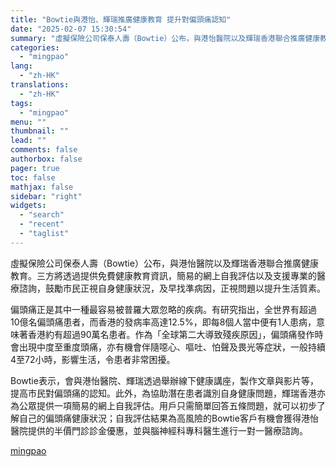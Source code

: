 ```yaml
---
title: "Bowtie與港怡、輝瑞推廣健康教育 提升對偏頭痛認知"
date: "2025-02-07 15:30:54"
summary: "虛擬保險公司保泰人壽（Bowtie）公布，與港怡醫院以及輝瑞香港聯合推廣健康教育。三方將透過提供免..."
categories:
  - "mingpao"
lang:
  - "zh-HK"
translations:
  - "zh-HK"
tags:
  - "mingpao"
menu: ""
thumbnail: ""
lead: ""
comments: false
authorbox: false
pager: true
toc: false
mathjax: false
sidebar: "right"
widgets:
  - "search"
  - "recent"
  - "taglist"
---
```


虛擬保險公司保泰人壽（Bowtie）公布，與港怡醫院以及輝瑞香港聯合推廣健康教育。三方將透過提供免費健康教育資訊，簡易的網上自我評估以及支援專業的醫療諮詢，鼓勵市民正視自身健康狀況，及早找準病因，正視問題以提升生活質素。


偏頭痛正是其中一種最容易被普羅大眾忽略的疾病。有研究指出，全世界有超過10億名偏頭痛患者，而香港的發病率高達12.5%，即每8個人當中便有1人患病，意味著香港約有超過90萬名患者。作為「全球第二大導致殘疾原因」，偏頭痛發作時會出現中度至重度頭痛，亦有機會伴隨噁心、嘔吐、怕聲及畏光等症狀，一般持續4至72小時，影響生活，令患者非常困擾。

Bowtie表示，會與港怡醫院、輝瑞透過舉辦線下健康講座，製作文章與影片等，提高市民對偏頭痛的認知。此外，為協助潛在患者識別自身健康問題，輝瑞香港亦為公眾提供一項簡易的網上自我評估。用戶只需簡單回答五條問題，就可以初步了解自己的偏頭痛健康狀況；自我評估結果為高風險的Bowtie客戶有機會獲得港怡醫院提供的半價門診診金優惠，並與腦神經科專科醫生進行一對一醫療諮詢。

[mingpao](https://finance.mingpao.com/fin/instantf/20250207/1738912962209/bowtie%e8%88%87%e6%b8%af%e6%80%a1-%e8%bc%9d%e7%91%9e%e6%8e%a8%e5%bb%a3%e5%81%a5%e5%ba%b7%e6%95%99%e8%82%b2-%e6%8f%90%e5%8d%87%e5%b0%8d%e5%81%8f%e9%a0%ad%e7%97%9b%e8%aa%8d%e7%9f%a5)
